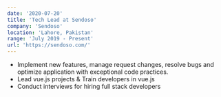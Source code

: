 ```yaml
---
date: '2020-07-20'
title: 'Tech Lead at Sendoso'
company: 'Sendoso'
location: 'Lahore, Pakistan'
range: 'July 2019 - Present'
url: 'https://sendoso.com/'
---
```


- Implement new features, manage request changes, resolve bugs and optimize application with exceptional code practices.
- Lead vue.js projects & Train developers in vue.js
- Conduct interviews for hiring full stack developers
